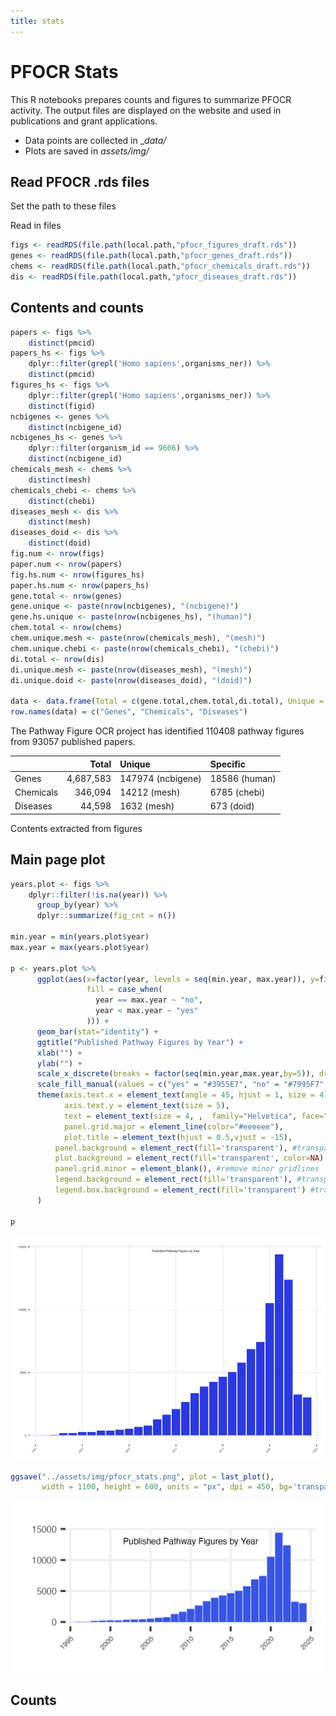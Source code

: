 ```yaml
---
title: stats
---
```


# PFOCR Stats

This R notebooks prepares counts and figures to summarize PFOCR
activity. The output files are displayed on the website and used in
publications and grant applications.

-   Data points are collected in \_*data/*
-   Plots are saved in *assets/img/*

## Read PFOCR .rds files

Set the path to these files

Read in files

``` r
figs <- readRDS(file.path(local.path,"pfocr_figures_draft.rds"))
genes <- readRDS(file.path(local.path,"pfocr_genes_draft.rds"))
chems <- readRDS(file.path(local.path,"pfocr_chemicals_draft.rds"))
dis <- readRDS(file.path(local.path,"pfocr_diseases_draft.rds"))
```

## Contents and counts

``` r
papers <- figs %>%
    distinct(pmcid)
papers_hs <- figs %>%
    dplyr::filter(grepl('Homo sapiens',organisms_ner)) %>%
    distinct(pmcid)
figures_hs <- figs %>%
    dplyr::filter(grepl('Homo sapiens',organisms_ner)) %>%
    distinct(figid)
ncbigenes <- genes %>%
    distinct(ncbigene_id)
ncbigenes_hs <- genes %>%
    dplyr::filter(organism_id == 9606) %>%
    distinct(ncbigene_id)
chemicals_mesh <- chems %>%
    distinct(mesh)
chemicals_chebi <- chems %>%
    distinct(chebi)
diseases_mesh <- dis %>%
    distinct(mesh)
diseases_doid <- dis %>%
    distinct(doid)
fig.num <- nrow(figs)
paper.num <- nrow(papers)
fig.hs.num <- nrow(figures_hs)
paper.hs.num <- nrow(papers_hs)
gene.total <- nrow(genes)
gene.unique <- paste(nrow(ncbigenes), "(ncbigene)")
gene.hs.unique <- paste(nrow(ncbigenes_hs), "(human)")
chem.total <- nrow(chems)
chem.unique.mesh <- paste(nrow(chemicals_mesh), "(mesh)")
chem.unique.chebi <- paste(nrow(chemicals_chebi), "(chebi)")
di.total <- nrow(dis)
di.unique.mesh <- paste(nrow(diseases_mesh), "(mesh)")
di.unique.doid <- paste(nrow(diseases_doid), "(doid)")

data <- data.frame(Total = c(gene.total,chem.total,di.total), Unique = c(gene.unique, chem.unique.mesh, di.unique.mesh), Specific = c(gene.hs.unique, chem.unique.chebi, di.unique.doid))
row.names(data) = c("Genes", "Chemicals", "Diseases")
```

The Pathway Figure OCR project has identified 110408 pathway figures
from 93057 published papers.

|           |     Total | Unique            | Specific      |
|:----------|----------:|:------------------|:--------------|
| Genes     | 4,687,583 | 147974 (ncbigene) | 18586 (human) |
| Chemicals |   346,094 | 14212 (mesh)      | 6785 (chebi)  |
| Diseases  |    44,598 | 1632 (mesh)       | 673 (doid)    |

Contents extracted from figures

## Main page plot

``` r
years.plot <- figs %>%
    dplyr::filter(!is.na(year)) %>%
      group_by(year) %>%
      dplyr::summarize(fig_cnt = n())

min.year = min(years.plot$year)
max.year = max(years.plot$year)
    
p <- years.plot %>%
      ggplot(aes(x=factor(year, levels = seq(min.year, max.year)), y=fig_cnt, 
                 fill = case_when(
                   year == max.year ~ "no",
                   year < max.year ~ "yes"
                 ))) +
      geom_bar(stat="identity") +
      ggtitle("Published Pathway Figures by Year") +
      xlab("") + 
      ylab("") +
      scale_x_discrete(breaks = factor(seq(min.year,max.year,by=5)), drop=FALSE)  +
      scale_fill_manual(values = c("yes" = "#3955E7", "no" = "#7995F7" ), guide = "none" ) + 
      theme(axis.text.x = element_text(angle = 45, hjust = 1, size = 4),
            axis.text.y = element_text(size = 5),
            text = element_text(size = 4, ,  family="Helvetica", face="plain"),
            panel.grid.major = element_line(color="#eeeeee"), 
            plot.title = element_text(hjust = 0.5,vjust = -15),
          panel.background = element_rect(fill='transparent'), #transparent panel bg
          plot.background = element_rect(fill='transparent', color=NA), #transparent plot bg
          panel.grid.minor = element_blank(), #remove minor gridlines
          legend.background = element_rect(fill='transparent'), #transparent legend bg
          legend.box.background = element_rect(fill='transparent') #transparent legend panel
      ) 

p
```

![](stats_files/figure-markdown_github/plot-1.png)

``` r
ggsave("../assets/img/pfocr_stats.png", plot = last_plot(), 
       width = 1100, height = 600, units = "px", dpi = 450, bg='transparent')
```

![](assets/img/pfocr_stats.png)

## Counts

